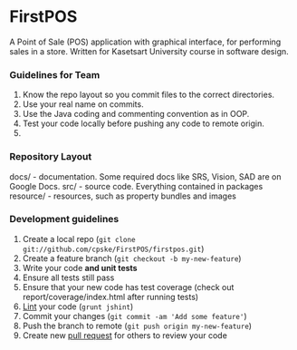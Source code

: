 FirstPOS
========

A Point of Sale (POS) application with graphical interface, for performing sales in a store. Written for Kasetsart University course in software design.

### Guidelines for Team
1. Know the repo layout so you commit files to the correct directories.
2. Use your real name on commits.
3. Use the Java coding and commenting convention as in OOP.
4. Test your code locally before pushing any code to remote origin.
5. 


### Repository Layout
  docs/ - documentation. Some required docs like SRS, Vision, SAD are on Google Docs.
  src/ - source code. Everything contained in packages
  resource/ - resources, such as property bundles and images
  
  
### Development guidelines

1. Create a local repo (`git clone git://github.com/cpske/FirstPOS/firstpos.git`)
2. Create a feature branch (`git checkout -b my-new-feature`)
3. Write your code **and unit tests**
4. Ensure all tests still pass 
5. Ensure that your new code has test coverage (check out report/coverage/index.html after running tests)
6. [Lint](https://github.com/jshint/jshint/) your code (`grunt jshint`)
7. Commit your changes (`git commit -am 'Add some feature'`)
8. Push the branch to remote (`git push origin my-new-feature`)
9. Create new [pull request](https://help.github.com/articles/using-pull-requests) for others to review your code
  
  
   

